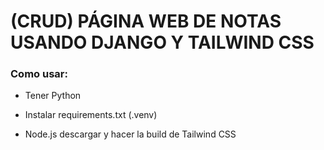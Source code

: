 # (CRUD) PÁGINA WEB DE NOTAS USANDO DJANGO Y TAILWIND CSS

### Como usar:
- Tener Python

- Instalar requirements.txt (.venv)

- Node.js descargar y hacer la build de Tailwind CSS

